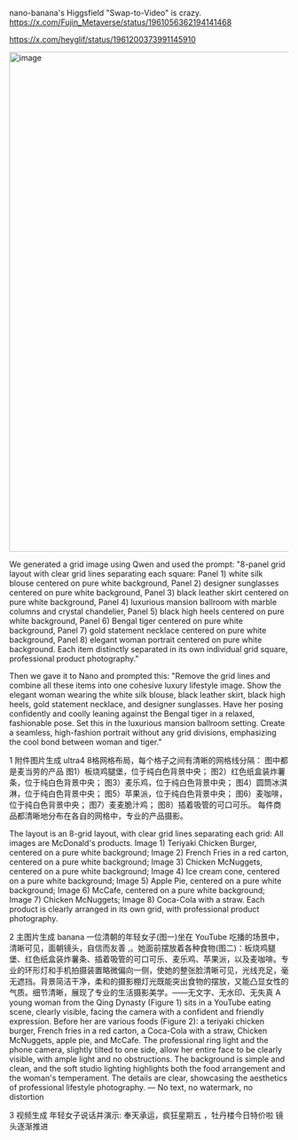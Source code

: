 nano-banana's Higgsfield
"Swap-to-Video" is crazy.  https://x.com/Fujin_Metaverse/status/1961056362194141468

https://x.com/heyglif/status/1961200373991145910


<img width="729" height="900" alt="image" src="https://github.com/user-attachments/assets/128a7c32-3c3c-4d31-8ced-01f57bfca7d8" />


We generated a grid image using Qwen and used the prompt: 
"8-panel grid layout with clear grid lines separating each  square: Panel 1) white silk blouse centered on pure white background,  Panel 2) designer sunglasses centered on pure white background, Panel 3)  black leather skirt centered on pure white background, Panel 4)  luxurious mansion ballroom with marble columns and crystal chandelier,  Panel 5) black high heels centered on pure white background, Panel 6)  Bengal tiger centered on pure white background, Panel 7) gold statement  necklace centered on pure white background, Panel 8) elegant woman  portrait centered on pure white background. Each item distinctly  separated in its own individual grid square, professional product  photography."

Then we gave it to Nano and prompted this: 
"Remove the grid lines and combine all these items into one cohesive  luxury lifestyle image. Show the elegant woman wearing the white silk  blouse, black leather skirt, black high heels, gold statement necklace,  and designer sunglasses. Have her posing confidently and coolly leaning  against the Bengal tiger in a relaxed, fashionable pose. Set this in the  luxurious mansion ballroom setting. Create a seamless, high-fashion  portrait without any grid divisions, emphasizing the cool bond between  woman and tiger."


1 附件图片生成 ultra4
8格网格布局，每个格子之间有清晰的网格线分隔：
图中都是麦当劳的产品
图1）板烧鸡腿堡，位于纯白色背景中央；
图2）红色纸盒装炸薯条，位于纯白色背景中央；
图3）麦乐鸡，位于纯白色背景中央；
图4）圆筒冰淇淋，位于纯白色背景中央；
图5）苹果派，位于纯白色背景中央；
图6）麦咖啡，位于纯白色背景中央；
图7）麦麦脆汁鸡；
图8）插着吸管的可口可乐。
每件商品都清晰地分布在各自的网格中，专业的产品摄影。

The layout is an 8-grid layout, with clear grid lines separating each grid:
All images are McDonald's products.
Image 1) Teriyaki Chicken Burger, centered on a pure white background;
Image 2) French Fries in a red carton, centered on a pure white background;
Image 3) Chicken McNuggets, centered on a pure white background;
Image 4) Ice cream cone, centered on a pure white background;
Image 5) Apple Pie, centered on a pure white background;
Image 6) McCafe, centered on a pure white background;
Image 7) Chicken McNuggets;
Image 8) Coca-Cola with a straw.
Each product is clearly arranged in its own grid, with professional product photography.

2 主图片生成  banana
一位清朝的年轻女子(图一)坐在 YouTube 吃播的场景中，清晰可见，面朝镜头，自信而友善 ,。她面前摆放着各种食物(图二)：板烧鸡腿堡、红色纸盒装炸薯条、插着吸管的可口可乐、麦乐鸡、苹果派，以及麦咖啡。专业的环形灯和手机拍摄装置略微偏向一侧，使她的整张脸清晰可见，光线充足，毫无遮挡。背景简洁干净，柔和的摄影棚灯光既能突出食物的摆放，又能凸显女性的气质。细节清晰，展现了专业的生活摄影美学。——无文字、无水印、无失真
A young woman from the Qing Dynasty (Figure 1) sits in a YouTube eating scene, clearly visible, facing the camera with a confident and friendly expression. Before her are various foods (Figure 2): a teriyaki chicken burger, French fries in a red carton, a Coca-Cola with a straw, Chicken McNuggets, apple pie, and McCafe. The professional ring light and the phone camera, slightly tilted to one side, allow her entire face to be clearly visible, with ample light and no obstructions. The background is simple and clean, and the soft studio lighting highlights both the food arrangement and the woman's temperament. The details are clear, showcasing the aesthetics of professional lifestyle photography. — No text, no watermark, no distortion

3 视频生成 
年轻女子说话并演示:
奉天承运，疯狂星期五 ，牡丹楼今日特价啦
镜头逐渐推进
